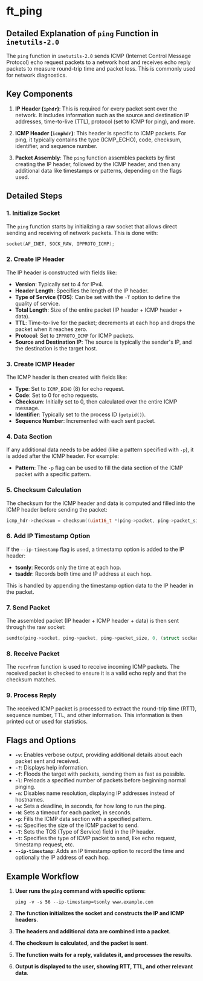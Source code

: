 # ft_ping

## Detailed Explanation of `ping` Function in `inetutils-2.0`

The `ping` function in `inetutils-2.0` sends ICMP (Internet Control Message Protocol) echo request packets to a network host and receives echo reply packets to measure round-trip time and packet loss. This is commonly used for network diagnostics.

## Key Components

1. **IP Header (`iphdr`)**: This is required for every packet sent over the network. It includes information such as the source and destination IP addresses, time-to-live (TTL), protocol (set to ICMP for ping), and more.

2. **ICMP Header (`icmphdr`)**: This header is specific to ICMP packets. For ping, it typically contains the type (ICMP_ECHO), code, checksum, identifier, and sequence number.

3. **Packet Assembly**: The `ping` function assembles packets by first creating the IP header, followed by the ICMP header, and then any additional data like timestamps or patterns, depending on the flags used.

## Detailed Steps

### 1. Initialize Socket
The `ping` function starts by initializing a raw socket that allows direct sending and receiving of network packets. This is done with:
```c
socket(AF_INET, SOCK_RAW, IPPROTO_ICMP);
```

### 2. Create IP Header
The IP header is constructed with fields like:
- **Version**: Typically set to 4 for IPv4.
- **Header Length**: Specifies the length of the IP header.
- **Type of Service (TOS)**: Can be set with the `-T` option to define the quality of service.
- **Total Length**: Size of the entire packet (IP header + ICMP header + data).
- **TTL**: Time-to-live for the packet; decrements at each hop and drops the packet when it reaches zero.
- **Protocol**: Set to `IPPROTO_ICMP` for ICMP packets.
- **Source and Destination IP**: The source is typically the sender's IP, and the destination is the target host.

### 3. Create ICMP Header
The ICMP header is then created with fields like:
- **Type**: Set to `ICMP_ECHO` (8) for echo request.
- **Code**: Set to 0 for echo requests.
- **Checksum**: Initially set to 0, then calculated over the entire ICMP message.
- **Identifier**: Typically set to the process ID (`getpid()`).
- **Sequence Number**: Incremented with each sent packet.

### 4. Data Section
If any additional data needs to be added (like a pattern specified with `-p`), it is added after the ICMP header. For example:
- **Pattern**: The `-p` flag can be used to fill the data section of the ICMP packet with a specific pattern.

### 5. Checksum Calculation
The checksum for the ICMP header and data is computed and filled into the ICMP header before sending the packet:
```c
icmp_hdr->checksum = checksum((uint16_t *)ping->packet, ping->packet_size);
```

### 6. Add IP Timestamp Option
If the `--ip-timestamp` flag is used, a timestamp option is added to the IP header:
- **tsonly**: Records only the time at each hop.
- **tsaddr**: Records both time and IP address at each hop.

This is handled by appending the timestamp option data to the IP header in the packet.

### 7. Send Packet
The assembled packet (IP header + ICMP header + data) is then sent through the raw socket:
```c
sendto(ping->socket, ping->packet, ping->packet_size, 0, (struct sockaddr *)&ping->dest_addr, sizeof(ping->dest_addr));
```

### 8. Receive Packet
The `recvfrom` function is used to receive incoming ICMP packets. The received packet is checked to ensure it is a valid echo reply and that the checksum matches.

### 9. Process Reply
The received ICMP packet is processed to extract the round-trip time (RTT), sequence number, TTL, and other information. This information is then printed out or used for statistics.

## Flags and Options

- **`-v`**: Enables verbose output, providing additional details about each packet sent and received.
- **`-?`**: Displays help information.
- **`-f`**: Floods the target with packets, sending them as fast as possible.
- **`-l`**: Preloads a specified number of packets before beginning normal pinging.
- **`-n`**: Disables name resolution, displaying IP addresses instead of hostnames.
- **`-w`**: Sets a deadline, in seconds, for how long to run the ping.
- **`-W`**: Sets a timeout for each packet, in seconds.
- **`-p`**: Fills the ICMP data section with a specified pattern.
- **`-s`**: Specifies the size of the ICMP packet to send.
- **`-T`**: Sets the TOS (Type of Service) field in the IP header.
- **`-t`**: Specifies the type of ICMP packet to send, like echo request, timestamp request, etc.
- **`--ip-timestamp`**: Adds an IP timestamp option to record the time and optionally the IP address of each hop.

## Example Workflow

1. **User runs the `ping` command with specific options**:
   ```
   ping -v -s 56 --ip-timestamp=tsonly www.example.com
   ```

2. **The function initializes the socket and constructs the IP and ICMP headers**.
3. **The headers and additional data are combined into a packet**.
4. **The checksum is calculated, and the packet is sent**.
5. **The function waits for a reply, validates it, and processes the results**.
6. **Output is displayed to the user, showing RTT, TTL, and other relevant data**.
